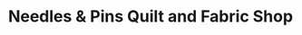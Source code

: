 ---
title: "Needles & Pins Quilt and Fabric Shop"
url: /richwood/needles-and-pins-quilt-and-fabric-shop/
shop: fabric
---